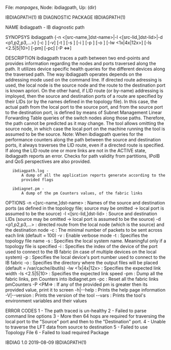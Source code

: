 File: *manpages*,  Node: ibdiagpath,  Up: (dir)

IBDIAGPATH(1)                IB DIAGNOSTIC PACKAGE               IBDIAGPATH(1)



NAME
       ibdiagpath - IB diagnostic path

SYNOPSYS
       ibdiagpath
            {-n <[src-name,]dst-name>|-l <[src-lid,]dst-lid>|-d
       <p1,p2,p3,...>}
            [-c <count>] [-v] [-t <topo-file>] [-s <sys-name>] [-i
       <dev-index>]
            [-p <port-num>] [-o <out-dir>] [-lw <1x|4x|12x>] [-ls <2.5|5|10>]
       [-pm]
            [-pc] [-P <<PM counter>=<Trash Limit>>]

DESCRIPTION
       ibdiagpath traces a path between two end-points and provides
       information regarding the nodes and ports traversed along the path. It
       utilizes device specific health queries for the different devices along
       the traversed path.  The way ibdiagpath operates depends on the
       addressing mode used on the command line. If directed route adressing
       is used, the local node is the source node and the route to the
       destination port is known apriori.  On the other hand, if LID route (or
       by-name) addressing is imployed, then the source and destination ports
       of a route are specified by their LIDs (or by the names defined in the
       topology file). In this case, the actual path from the local port to
       the source port, and from the source port to the destination port, is
       defined by means of Subnet Management Linear Forwarding Table queries
       of the switch nodes along those paths. Therefore, the path cannot be
       predicted as it may change.  The tool allows omitting the source node,
       in which case the local port on the machine running the tool is assumed
       to be the source.  Note: When ibdiagpath queries for the performance
       counters along the path between the source and destination ports, it
       always traverses the LID route, even if a directed route is specified.
       If along the LID route one or more links are not in the ACTIVE state,
       ibdiagpath reports an error.  Checks for path validity from partitions,
       IPoIB and QoS perspectives are also provided.

       ibdiagpath.log -
           A dump of all the application reports generate according to the
           provided flags

       ibdiagnet.pm -
           A dump of the pm Counters values, of the fabric links

OPTIONS
       -n <[src-name,]dst-name> :
            Names of the source and destination ports (as defined in the
           topology file; source may be omitted -> local port is assumed to be
           the source)
       -l <[src-lid,]dst-lid> :
            Source and destination LIDs (source may be omitted -> local port
           is assumed to be the source)
       -d <p1,p2,p3,...> :
            directed route from the local node (which is the source) and the
           destination node
       -c <count> :
            The minimal number of packets to be sent across each link (default
           = 100)
       -v :
            Enable verbose mode
       -t <topo-file> :
            Specifies the topology file name
       -s <sys-name> :
            Specifies the local system name. Meaningful only if a topology
           file is specified
       -i <dev-index> :
            Specifies the index of the device of the port used to connect to
           the IB fabric (in case of multiple devices on the local system)
       -p <port-num> :
            Specifies the local device's port number used to connect to the IB
           fabric
       -o <out-dir> :
            Specifies the directory where the output files will be placed
           (default = /var/cache/ibutils)
       -lw <1x|4x|12x> :
            Specifies the expected link width
       -ls <2.5|5|10>  :
            Specifies the expected link speed
       -pm             :
            Dump all the fabric links, pm Counters into ibdiagnet.pm
       -pc             :
            Reset all the fabric links pmCounters
       -P <PM=<Trash>> :
            If any of the provided pm is greater then its provided value,
           print it to screen
       -h|--help       :
            Prints the help page information
       -V|--version :
            Prints the version of the tool
       --vars :
            Prints the tool's environment variables and their values

ERROR CODES
       1 - The path traced is un-healthy
       2 - Failed to parse command line options
       3 - More then 64 hops are required for traversing the local port to the
       "Source" port and then to the "Destination" port.
       4 - Unable to traverse the LFT data from source to destination
       5 - Failed to use Topology File
       6 - Failed to load required Package



IBDIAG 1.0                        2019-08-09                     IBDIAGPATH(1)

